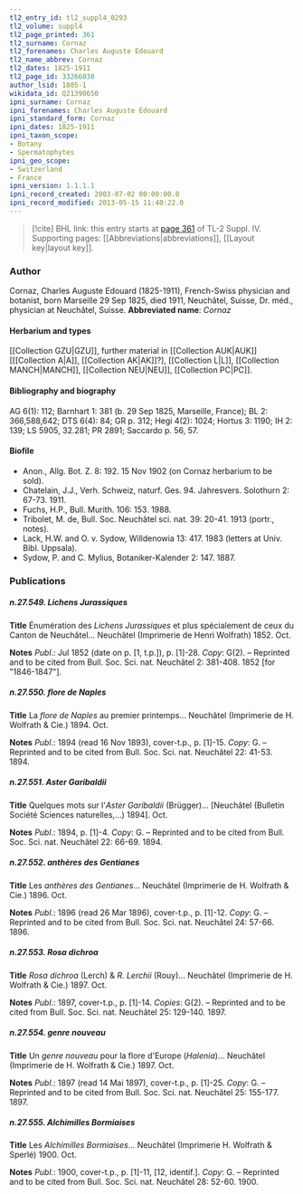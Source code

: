 ```yaml
---
tl2_entry_id: tl2_suppl4_0293
tl2_volume: suppl4
tl2_page_printed: 361
tl2_surname: Cornaz
tl2_forenames: Charles Auguste Edouard
tl2_name_abbrev: Cornaz
tl2_dates: 1825-1911
tl2_page_id: 33266038
author_lsid: 1805-1
wikidata_id: Q21390650
ipni_surname: Cornaz
ipni_forenames: Charles Auguste Édouard
ipni_standard_form: Cornaz
ipni_dates: 1825-1911
ipni_taxon_scope: 
- Botany
- Spermatophytes
ipni_geo_scope: 
- Switzerland
- France
ipni_version: 1.1.1.1
ipni_record_created: 2003-07-02 00:00:00.0
ipni_record_modified: 2013-05-15 11:40:22.0
---
```



> [!cite] BHL link: this entry starts at [page 361](https://www.biodiversitylibrary.org/page/33266038) of TL-2 Suppl. IV.
> Supporting pages: [[Abbreviations|abbreviations]], [[Layout key|layout key]].

### Author

Cornaz, Charles Auguste Edouard (1825-1911), French-Swiss physician and botanist, born Marseille 29 Sep 1825, died 1911, Neuchâtel, Suisse, Dr. méd., physician at Neuchâtel, Suisse. 
**Abbreviated name**: *Cornaz*

#### Herbarium and types

[[Collection GZU|GZU]], further material in [[Collection AUK|AUK]] \[[[Collection A|A]], [[Collection AK|AK]]?\], [[Collection L|L]], [[Collection MANCH|MANCH]], [[Collection NEU|NEU]], [[Collection PC|PC]].

#### Bibliography and biography

AG 6(1): 112; Barnhart 1: 381 (b. 29 Sep 1825, Marseille, France); BL 2: 366,588,642; DTS 6(4): 84; GR p. 312; Hegi 4(2): 1024; Hortus 3: 1190; IH 2: 139; LS 5905, 32.281; PR 2891; Saccardo p. 56, 57.

#### Biofile

- Anon., Allg. Bot. Z. 8: 192. 15 Nov 1902 (on Cornaz herbarium to be sold).
- Chatelain, J.J., Verh. Schweiz, naturf. Ges. 94. Jahresvers. Solothurn 2: 67-73. 1911.
- Fuchs, H.P., Bull. Murith. 106: 153. 1988.
- Tribolet, M. de, Bull. Soc. Neuchâtel sci. nat. 39: 20-41. 1913 (portr., notes).
- Lack, H.W. and O. v. Sydow, Willdenowia 13: 417. 1983 (letters at Univ. Bibl. Uppsala).
- Sydow, P. and C. Mylius, Botaniker-Kalender 2: 147. 1887.

### Publications

##### n.27.549. Lichens Jurassiques

**Title**
Énumération des *Lichens Jurassiques* et plus spécialement de ceux du Canton de Neuchâtel... Neuchâtel (Imprimerie de Henri Wolfrath) 1852. Oct.

**Notes**
*Publ*.: Jul 1852 (date on p. \[1, t.p.\]), p. \[1\]-28. *Copy*: G(2). – Reprinted and to be cited from Bull. Soc. Sci. nat. Neuchâtel 2: 381-408. 1852 \[for "1846-1847"\].

##### n.27.550. flore de Naples

**Title**
La *flore de Naples* au premier printemps... Neuchâtel (Imprimerie de H. Wolfrath & Cie.) 1894. Oct.

**Notes**
*Publ*.: 1894 (read 16 Nov 1893), cover-t.p., p. \[1\]-15. *Copy*: G. – Reprinted and to be cited from Bull. Soc. Sci. nat. Neuchâtel 22: 41-53. 1894.

##### n.27.551. Aster Garibaldii

**Title**
Quelques mots sur l'*Aster Garibaldii* (Brügger)... \[Neuchâtel (Bulletin Société Sciences naturelles,...) 1894\]. Oct.

**Notes**
*Publ*.: 1894, p. \[1\]-4. *Copy*: G. – Reprinted and to be cited from Bull. Soc. Sci. nat. Neuchâtel 22: 66-69. 1894.

##### n.27.552. anthères des Gentianes

**Title**
Les *anthères des Gentianes*... Neuchâtel (Imprimerie de H. Wolfrath & Cie.) 1896. Oct.

**Notes**
*Publ*.: 1896 (read 26 Mar 1896), cover-t.p., p. \[1\]-12. *Copy*: G. – Reprinted and to be cited from Bull. Soc. Sci. nat. Neuchâtel 24: 57-66. 1896.

##### n.27.553. Rosa dichroa

**Title**
*Rosa dichroa* (Lerch) & *R. Lerchii* (Rouy)... Neuchâtel (Imprimerie de H. Wolfrath & Cie.) 1897. Oct.

**Notes**
*Publ*.: 1897, cover-t.p., p. \[1\]-14. *Copies*: G(2). – Reprinted and to be cited from Bull. Soc. Sci. nat. Neuchâtel 25: 129-140. 1897.

##### n.27.554. genre nouveau

**Title**
Un *genre nouveau* pour la flore d'Europe (*Halenia*)... Neuchâtel (Imprimerie de H. Wolfrath & Cie.) 1897. Oct.

**Notes**
*Publ*.: 1897 (read 14 Mai 1897), cover-t.p., p. \[1\]-25. *Copy*: G. – Reprinted and to be cited from Bull. Soc. Sci. nat. Neuchâtel 25: 155-177. 1897.

##### n.27.555. Alchimilles Bormiaises

**Title**
Les *Alchimilles Bormiaises*... Neuchâtel (Imprimerie H. Wolfrath & Sperlé) 1900. Oct.

**Notes**
*Publ*.: 1900, cover-t.p., p. \[1\]-11, \[12, identif.\]. *Copy*: G. – Reprinted and to be cited from Bull. Soc. Sci. nat. Neuchâtel 28: 52-60. 1900.

